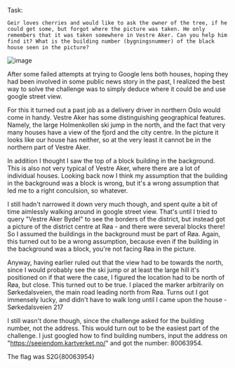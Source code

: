 Task:
```
Geir loves cherries and would like to ask the owner of the tree, if he could get some, but forgot where the picture was taken. He only remembers that it was taken somewhere in Vestre Aker. Can you help him find it? What is the building number (bygningsnummer) of the black house seen in the picture?
```
![image](https://github.com/tormodder/ctf/tree/main/S2G22/OSINT/cherries.png?raw=true)

After some failed attempts at trying to Google lens both houses, hoping they had been involved in some public news story in the past, I realized the best way to solve the challenge was to simply deduce where it could be and use google street view. 

For this it turned out a past job as a delivery driver in northern Oslo would come in handy. Vestre Aker has some distinguishing geographical features. Namely, the large Holmenkollen ski jump in the north, and the fact that very many houses have a view of the fjord and the city centre. In the picture it looks like our house has neither, so at the very least it cannot be in the northern part of Vestre Aker.

In addition I thought I saw the top of a block building in the background. This is also not very typical of Vestre Aker, where there are a lot of individual houses. Looking back now I think my assumption that the building in the background was a block is wrong, but it's a wrong assumption that led me to a right conculsion, so whatever.

I still hadn't narrowed it down very much though, and spent quite a bit of time aimlessly walking around in google street view. That's until I tried to query "Vestre Aker Bydel" to see the borders of the district, but instead got a picture of the district centre at Røa - and there were several blocks there! So I assumed the buildings in the background must be part of Røa. Again, this turned out to be a wrong assumption, because even if the building in the background was a block, you're not facing Røa in the picture.

Anyway, having earlier ruled out that the view had to be towards the north, since I would probably see the ski jump or at least the large hill it's positioned on if that were the case, I figured the location had to be north of Røa, but close. This turned out to be true. I placed the marker arbitrarily on Sørkedalsveien, the main road leading north from Røa. Turns out I got immensely lucky, and didn't have to walk long until I came upon the house - Sørkedalsveien 217

I still wasn't done though, since the challenge asked for the building number, not the address. This would turn out to be the easiest part of the challenge. I just googled how to find building numbers, input the address on "https://seeiendom.kartverket.no/" and got the number: 80063954.

The flag was S2G{80063954}
